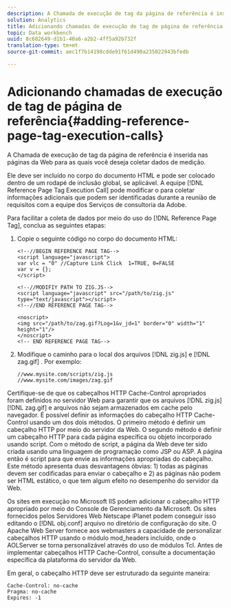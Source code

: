 ```yaml
---
description: A Chamada de execução de tag da página de referência é inserida nas páginas da Web para as quais você deseja coletar dados de medição.
solution: Analytics
title: Adicionando chamadas de execução de tag de página de referência
topic: Data workbench
uuid: 8c682649-d1b1-40a6-a2b2-4ff5a92b732f
translation-type: tm+mt
source-git-commit: aec1f7b14198cdde91f61d490a235022943bfedb

---
```



# Adicionando chamadas de execução de tag de página de referência{#adding-reference-page-tag-execution-calls}

A Chamada de execução de tag da página de referência é inserida nas páginas da Web para as quais você deseja coletar dados de medição.

Ele deve ser incluído no corpo do documento HTML e pode ser colocado dentro de um rodapé de inclusão global, se aplicável. A equipe [!DNL Reference Page Tag Execution Call] pode modificar o para coletar informações adicionais que podem ser identificadas durante a reunião de requisitos com a equipe dos Serviços de consultoria da Adobe.

Para facilitar a coleta de dados por meio do uso do [!DNL Reference Page Tag], conclua as seguintes etapas:

1. Copie o seguinte código no corpo do documento HTML:

   ```
   <!--//BEGIN REFERENCE PAGE TAG--> 
   <script language="javascript"> 
   var vlc = "0" //Capture Link Click  1=TRUE, 0=FALSE 
   var v = {}; 
   </script> 
   
   <!--//MODIFIY PATH TO ZIG.JS--> 
   <script language="javascript" src="/path/to/zig.js" type="text/javascript"></script> 
   <!--//END REFERENCE PAGE TAG--> 
   
   <noscript> 
   <img src="/path/to/zag.gif?Log=1&v_jd=1" border="0" width="1" height="1"/> 
   </noscript> 
   <!-- END REFERENCE PAGE TAG-->
   ```

1. Modifique o caminho para o local dos arquivos [!DNL zig.js] e [!DNL zag.gif] . Por exemplo:

   ```
   //www.mysite.com/scripts/zig.js 
   //www.mysite.com/images/zag.gif 
   ```

Certifique-se de que os cabeçalhos HTTP Cache-Control apropriados foram definidos no servidor Web para garantir que os arquivos [!DNL zig.js][!DNL zag.gif] e arquivos não sejam armazenados em cache pelo navegador. É possível definir as informações do cabeçalho HTTP Cache-Control usando um dos dois métodos. O primeiro método é definir um cabeçalho HTTP por meio do servidor da Web. O segundo método é definir um cabeçalho HTTP para cada página específica ou objeto incorporado usando script. Com o método de script, a página da Web deve ter sido criada usando uma linguagem de programação como JSP ou ASP. A página então é script para que envie as informações apropriadas do cabeçalho. Este método apresenta duas desvantagens óbvias: 1) todas as páginas devem ser codificadas para enviar o cabeçalho e 2) as páginas não podem ser HTML estático, o que tem algum efeito no desempenho do servidor da Web.

Os sites em execução no Microsoft IIS podem adicionar o cabeçalho HTTP apropriado por meio do Console de Gerenciamento da Microsoft. Os sites fornecidos pelos Servidores Web Netscape iPlanet podem conseguir isso editando o [!DNL obj.conf] arquivo no diretório de configuração do site. O Apache Web Server fornece aos webmasters a capacidade de personalizar cabeçalhos HTTP usando o módulo mod_headers incluído, onde o AOLServer se torna personalizável através do uso de módulos Tcl. Antes de implementar cabeçalhos HTTP Cache-Control, consulte a documentação específica da plataforma do servidor da Web.

Em geral, o cabeçalho HTTP deve ser estruturado da seguinte maneira:

```
Cache-Control: no-cache 
Pragma: no-cache 
Expires: -1
```

